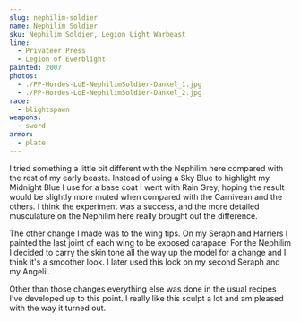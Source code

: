 ```yaml
---
slug: nephilim-soldier
name: Nephilim Soldier
sku: Nephilim Soldier, Legion Light Warbeast
line:
  - Privateer Press
  - Legion of Everblight
painted: 2007
photos:
  - ./PP-Hordes-LoE-NephilimSoldier-Dankel_1.jpg
  - ./PP-Hordes-LoE-NephilimSoldier-Dankel_2.jpg
race:
  - blightspawn
weapons:
  - sword
armor:
  - plate
---
```


I tried something a little bit different with the Nephilim here compared with the rest of my early beasts. Instead of using a Sky Blue to highlight my Midnight Blue I use for a base coat I went with Rain Grey, hoping the result would be slightly more muted when compared with the Carnivean and the others. I think the experiment was a success, and the more detailed musculature on the Nephilim here really brought out the difference.

The other change I made was to the wing tips. On my Seraph and Harriers I painted the last joint of each wing to be exposed carapace. For the Nephilim I decided to carry the skin tone all the way up the model for a change and I think it's a smoother look. I later used this look on my second Seraph and my Angelii.

Other than those changes everything else was done in the usual recipes I've developed up to this point. I really like this sculpt a lot and am pleased with the way it turned out.
